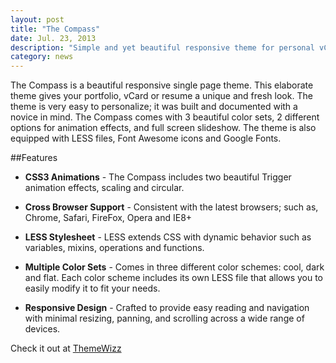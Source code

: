 ```yaml
---
layout: post
title: "The Compass"
date: Jul. 23, 2013
description: "Simple and yet beautiful responsive theme for personal vCard, portfolio or resume use."
category: news
---
```


The Compass is a beautiful responsive single page theme. This elaborate theme gives your portfolio, vCard or resume a unique and fresh look. The theme is very easy to personalize; it was built and documented with a novice in mind. The Compass comes with 3 beautiful color sets, 2 different options for animation effects, and full screen slideshow. The theme is also equipped with LESS files, Font Awesome icons and Google Fonts.

<!--break-->

##Features

* **CSS3 Animations** - The Compass includes two beautiful Trigger animation effects, scaling and circular.

* **Cross Browser Support** - Consistent with the latest browsers; such as, Chrome, Safari, FireFox, Opera and IE8+

* **LESS Stylesheet** - LESS extends CSS with dynamic behavior such as variables, mixins, operations and functions.

* **Multiple Color Sets** - Comes in three different color schemes: cool, dark and flat. Each color scheme includes its own LESS file that allows you to easily modify it to fit your needs.

* **Responsive Design** - Crafted to provide easy reading and navigation with minimal resizing, panning, and scrolling across a wide range of devices.

Check it out at [ThemeWizz](http://themewizz.com/themes/compass/)
